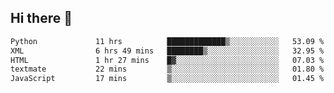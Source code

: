 ## Hi there 👋

<!--
**alihaqberdi/alihaqberdi** is a ✨ _special_ ✨ repository because its `README.md` (this file) appears on your GitHub profile.

Here are some ideas to get you started:

- 🔭 I’m currently working on ...
- 🌱 I’m currently learning ...
- 👯 I’m looking to collaborate on ...
- 🤔 I’m looking for help with ...
- 💬 Ask me about ...
- 📫 How to reach me: ...
- 😄 Pronouns: ...
- ⚡ Fun fact: ...
-->

<!--START_SECTION:waka-->

```txt
Python             11 hrs          █████████████▒░░░░░░░░░░░   53.09 %
XML                6 hrs 49 mins   ████████▒░░░░░░░░░░░░░░░░   32.95 %
HTML               1 hr 27 mins    █▓░░░░░░░░░░░░░░░░░░░░░░░   07.03 %
textmate           22 mins         ▒░░░░░░░░░░░░░░░░░░░░░░░░   01.80 %
JavaScript         17 mins         ▒░░░░░░░░░░░░░░░░░░░░░░░░   01.45 %
```

<!--END_SECTION:waka-->

